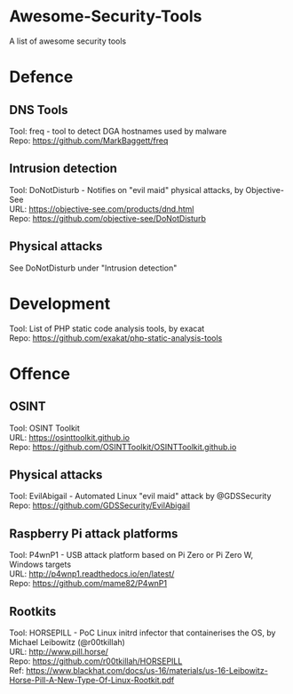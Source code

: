 # Awesome-Security-Tools
A list of awesome security tools

# Defence #

## DNS Tools ##
Tool:	freq - tool to detect DGA hostnames used by malware  
Repo:	https://github.com/MarkBaggett/freq  


## Intrusion detection ##
Tool:	DoNotDisturb - Notifies on "evil maid" physical attacks, by Objective-See  
URL:	https://objective-see.com/products/dnd.html  
Repo:	https://github.com/objective-see/DoNotDisturb  

## Physical attacks ##
See DoNotDisturb under "Intrusion detection"

# Development  #
Tool:	List of PHP static code analysis tools, by exacat  
Repo:	https://github.com/exakat/php-static-analysis-tools  


# Offence #

## OSINT
Tool:	OSINT Toolkit  
URL:	https://osinttoolkit.github.io  
Repo:	https://github.com/OSINTToolkit/OSINTToolkit.github.io  

## Physical attacks ##
Tool:	EvilAbigail - Automated Linux "evil maid" attack by @GDSSecurity  
Repo:	https://github.com/GDSSecurity/EvilAbigail  

## Raspberry Pi attack platforms ##
Tool:	P4wnP1 - USB attack platform based on Pi Zero or Pi Zero W, Windows targets  
URL:	http://p4wnp1.readthedocs.io/en/latest/  
Repo:	https://github.com/mame82/P4wnP1  

## Rootkits ##

Tool:	HORSEPILL - PoC Linux initrd infector that containerises the OS, by Michael Leibowitz (@r00tkillah)  
URL:	http://www.pill.horse/  
Repo:	https://github.com/r00tkillah/HORSEPILL  
Ref:	https://www.blackhat.com/docs/us-16/materials/us-16-Leibowitz-Horse-Pill-A-New-Type-Of-Linux-Rootkit.pdf  


